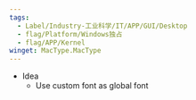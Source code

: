 ```yaml
---
tags:
  - Label/Industry-工业科学/IT/APP/GUI/Desktop
  - flag/Platform/Windows独占
  - flag/APP/Kernel
winget: MacType.MacType
---
```


- Idea
    - Use custom font as global font
